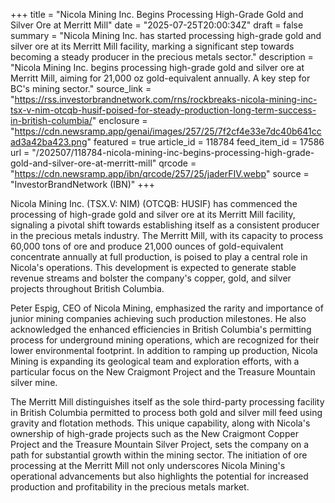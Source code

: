 +++
title = "Nicola Mining Inc. Begins Processing High-Grade Gold and Silver Ore at Merritt Mill"
date = "2025-07-25T20:00:34Z"
draft = false
summary = "Nicola Mining Inc. has started processing high-grade gold and silver ore at its Merritt Mill facility, marking a significant step towards becoming a steady producer in the precious metals sector."
description = "Nicola Mining Inc. begins processing high-grade gold and silver ore at Merritt Mill, aiming for 21,000 oz gold-equivalent annually. A key step for BC's mining sector."
source_link = "https://rss.investorbrandnetwork.com/rns/rockbreaks-nicola-mining-inc-tsx-v-nim-otcqb-husif-poised-for-steady-production-long-term-success-in-british-columbia/"
enclosure = "https://cdn.newsramp.app/genai/images/257/25/7f2cf4e33e7dc40b641ccad3a42ba423.png"
featured = true
article_id = 118784
feed_item_id = 17586
url = "/202507/118784-nicola-mining-inc-begins-processing-high-grade-gold-and-silver-ore-at-merritt-mill"
qrcode = "https://cdn.newsramp.app/ibn/qrcode/257/25/jaderFIV.webp"
source = "InvestorBrandNetwork (IBN)"
+++

<p>Nicola Mining Inc. (TSX.V: NIM) (OTCQB: HUSIF) has commenced the processing of high-grade gold and silver ore at its Merritt Mill facility, signaling a pivotal shift towards establishing itself as a consistent producer in the precious metals industry. The Merritt Mill, with its capacity to process 60,000 tons of ore and produce 21,000 ounces of gold-equivalent concentrate annually at full production, is poised to play a central role in Nicola's operations. This development is expected to generate stable revenue streams and bolster the company's copper, gold, and silver projects throughout British Columbia.</p><p>Peter Espig, CEO of Nicola Mining, emphasized the rarity and importance of junior mining companies achieving such production milestones. He also acknowledged the enhanced efficiencies in British Columbia's permitting process for underground mining operations, which are recognized for their lower environmental footprint. In addition to ramping up production, Nicola Mining is expanding its geological team and exploration efforts, with a particular focus on the New Craigmont Project and the Treasure Mountain silver mine.</p><p>The Merritt Mill distinguishes itself as the sole third-party processing facility in British Columbia permitted to process both gold and silver mill feed using gravity and flotation methods. This unique capability, along with Nicola's ownership of high-grade projects such as the New Craigmont Copper Project and the Treasure Mountain Silver Project, sets the company on a path for substantial growth within the mining sector. The initiation of ore processing at the Merritt Mill not only underscores Nicola Mining's operational advancements but also highlights the potential for increased production and profitability in the precious metals market.</p>